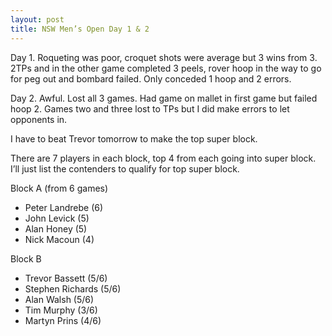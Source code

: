 ```yaml
---
layout: post
title: NSW Men’s Open Day 1 & 2
---
```

<p>Day 1. Roqueting was poor, croquet shots were average but 3 wins from 3. 2TPs and in the other game completed 3 peels, rover hoop in the way to go for peg out and bombard failed. Only conceded 1 hoop and 2 errors.</p>
<p>Day 2. Awful. Lost all 3 games. Had game on mallet in first game but failed hoop 2. Games two and three lost to TPs but I did make errors to let opponents in.</p>
<p>I have to beat Trevor tomorrow to make the top super block.</p>
<p>There are 7 players in each block, top 4 from each going into super block. I&rsquo;ll just list the contenders to qualify for top super block.</p>
<p>Block A (from 6 games)</p>
<ul>
<li>Peter Landrebe (6) </li>
<li>John Levick (5) </li>
<li>Alan Honey (5) </li>
<li>Nick Macoun (4) </li>
</ul>
<p>Block B</p>
<ul>
<li>Trevor Bassett (5/6) </li>
<li>Stephen Richards (5/6) </li>
<li>Alan Walsh (5/6) </li>
<li>Tim Murphy (3/6) </li>
<li>Martyn Prins (4/6)</li>
</ul>
